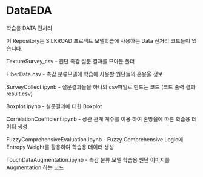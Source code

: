 # DataEDA
학습용 DATA 전처리

이 Repository는 SILKROAD 프로젝트 모델학습에 사용하는 Data 전처리 코드들이 있습니다.  
  
TextureSurvey_csv - 원단 촉감 설문 결과를 모아둔 폴더  
  
FiberData.csv - 촉감 분류모델에 학습에 사용할 원단들의 혼용율 정보  
  
SurveyCollect.ipynb - 설문결과들을 하나의 csv파일로 만드는 코드 (코드 출력 결과 result.csv)  

Boxplot.ipynb - 설문결과에 대한 Boxplot
  
CorrelationCoefficient.ipynb - 상관 관계 계수를 이용 하여 혼방율에 따른 학습용 데이터 생성

FuzzyComprehensiveEvaluation.ipynb - Fuzzy Comprehensive Logic에 Entropy Weight를 활용하여 학습용 데이터 생성

TouchDataAugmentation.ipynb - 촉감 분류 모델 학습용 원단 이미지를 Augmentation 하는 코드  
